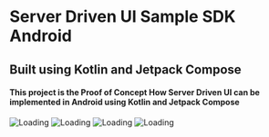 # Server Driven UI Sample SDK Android
## Built using Kotlin and Jetpack Compose
#### This project is the Proof of Concept How Server Driven UI can be implemented in Android using Kotlin and Jetpack Compose
![Loading](/screenshots/sdui-homepage.png)
![Loading](/screenshots/sdui-components.png)
![Loading](/screenshots/sdui-screen.png)
![Loading](/screenshots/sdui-loading.png)
